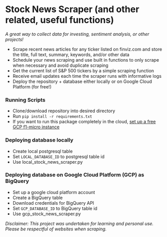 # Stock News Scraper (and other related, useful functions)

_A great way to collect data for investing, sentiment analysis, or other projects!_

- Scrape recent news articles for any ticker listed on finviz.com and store the title, full text, summary, keywords, and/or other data
- Schedule your news scraping and use built in functions to only scrape when necessary and avoid duplicate scraping
- Get the current list of S&P 500 tickers by a simple scraping function
- Receive email updates each time the scraper runs with informative logs
- Deploy the repository + database either locally or on Google Cloud Platform (for free!)


### Running Scripts
- Clone/download repository into desired directory
- Run ```pip install -r requirements.txt```
- If you want to run this package completely in the cloud, [set up a free GCP f1-micro instance](https://medium.com/@hbmy289/how-to-set-up-a-free-micro-vps-on-google-cloud-platform-bddee893ac09)

### Deploying database locally

- Create local postgresql table
- Set ```LOCAL_DATABASE_ID``` to postgresql table id
- Use local_stock_news_scraper.py


### Deploying database on Google Cloud Platform (GCP) as BigQuery

- Set up a google cloud platform account
- Create a BigQuery table
- Download credentials for BigQuery API
- Set ```GCP_DATABASE_ID``` to BigQuery table id
- Use gcp_stock_news_scraper.py



_Disclaimer: This project was undertaken for learning and personal use.  Please be respectful of websites when scraping._